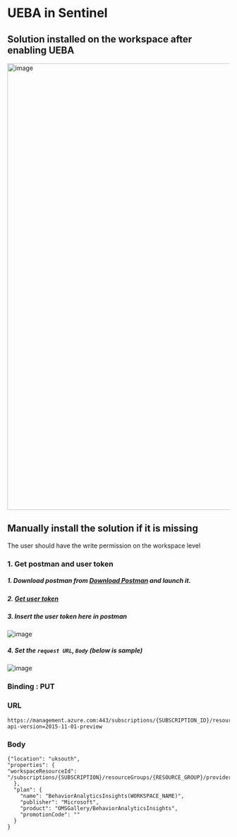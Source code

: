 # UEBA in Sentinel

## Solution installed on the workspace after enabling UEBA
<img width="1010" alt="image" src="https://github.com/guguji666666/GJS-Sentinel-Tips/assets/96930989/0e3f89ec-f0a0-4bb4-bf09-88f85ebdfca6">

## Manually install the solution if it is missing

The user should have the write permission on the workspace level

### 1. Get postman and user token
##### 1. Download postman from [Download Postman](https://www.postman.com/downloads/) and launch it.
##### 2. [Get user token](https://github.com/guguji666666/GJS-MDC-Tips/tree/main/API%20Basic)
##### 3. Insert the user token here in postman
![image](https://user-images.githubusercontent.com/96930989/210289242-15003c92-1406-4289-9cfd-a08e5cd7260f.png)
##### 4. Set the `request URL`, `Body` (below is sample)
![image](https://user-images.githubusercontent.com/96930989/210707768-4979d7d8-4a3e-4b8d-821e-3234f2704be5.png)

### Binding : PUT
### URL
```
https://management.azure.com:443/subscriptions/{SUBSCRIPTION_ID}/resourceGroups/{RESOURCE_GROUP}/providers/Microsoft.OperationsManagement/solutions/BehaviorAnalyticsInsights({WORKSPACE_NAME})?api-version=2015-11-01-preview 
```
### Body
```
{"location": "uksouth",
"properties": {
"workspaceResourceId": "/subscriptions/{SUBSCRIPTION}/resourceGroups/{RESOURCE_GROUP}/providers/microsoft.operationalinsights/workspaces/{WORKSPACE_NAME}"
  },
  "plan": {
    "name": "BehaviorAnalyticsInsights(WORKSPACE_NAME)",
    "publisher": "Microsoft",
    "product": "OMSGallery/BehaviorAnalyticsInsights",
    "promotionCode": ""
  }
}
```
